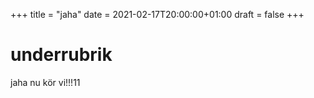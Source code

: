 +++
title = "jaha"
date = 2021-02-17T20:00:00+01:00
draft = false
+++


# underrubrik

jaha nu kör vi!!!11
